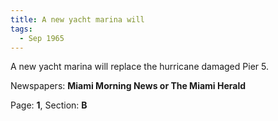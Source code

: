 ```yaml
---  
title: A new yacht marina will  
tags:  
  - Sep 1965  
---  
```

  
A new yacht marina will replace the hurricane damaged Pier 5.  
  
Newspapers: **Miami Morning News or The Miami Herald**  
  
Page: **1**, Section: **B** 
